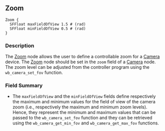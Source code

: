 ## Zoom

```
Zoom {
  SFFloat maxFieldOfView 1.5 # (rad)
  SFFloat minFieldOfView 0.5 # (rad)
}
```

### Description

The [Zoom](#zoom) node allows the user to define a controllable zoom for a [Camera](camera.md) device.
The [Zoom](#zoom) node should be set in the `zoom` field of a [Camera](camera.md) node.
The zoom level can be adjusted from the controller program using the `wb_camera_set_fov` function.

### Field Summary

- The `maxFieldOfView` and the `minFieldOfView` fields define respectively the
maximum and minimum values for the field of view of the camera zoom (i.e.,
respectively the maximum and minimum zoom levels). Hence, they represent the
minimum and maximum values that can be passed to the `wb_camera_set_fov`
function and they can be retrieved using the `wb_camera_get_min_fov`
and `wb_camera_get_max_fov` functions.

